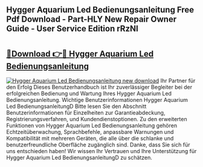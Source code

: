 ## Hygger Aquarium Led Bedienungsanleitung Free Pdf Download - Part-HLY New Repair Owner Guide - User Service Edition rRzNI

# <h2><a href="http://df41dln.blite.top/?on=Hygger+Aquarium+Led+Bedienungsanleitung">🔗Download 👉🔴 Hygger Aquarium Led Bedienungsanleitung</a></h2>

[![Hygger Aquarium Led Bedienungsanleitung new download](https://i.imgur.com/lujVjoI.png)](http://df41dln.blite.top/?on=Hygger+Aquarium+Led+Bedienungsanleitung)
Ihr Partner für den Erfolg Dieses Benutzerhandbuch ist Ihr zuverlässiger Begleiter bei der erfolgreichen Bedienung und Wartung Ihres Hygger Aquarium Led Bedienungsanleitung. Wichtige Benutzerinformationen Hygger Aquarium Led BedienungsanleitungD Bitte lesen Sie den Abschnitt Benutzerinformationen für Einzelheiten zur Garantieabdeckung, Registrierungsverfahren, und Kundendienstoptionen. Zu den erweiterten Funktionen von Hygger Aquarium Led Bedienungsanleitung gehören Echtzeitüberwachung, Sprachbefehle, anpassbare Warnungen und Kompatibilität mit mehreren Geräten, die alle über die schlanke und benutzerfreundliche Oberfläche zugänglich sind. Danke, dass Sie sich für uns entschieden haben! Wir wissen Ihr Vertrauen und Ihre Unterstützung für Hygger Aquarium Led BedienungsanleitungD zu schätzen.
